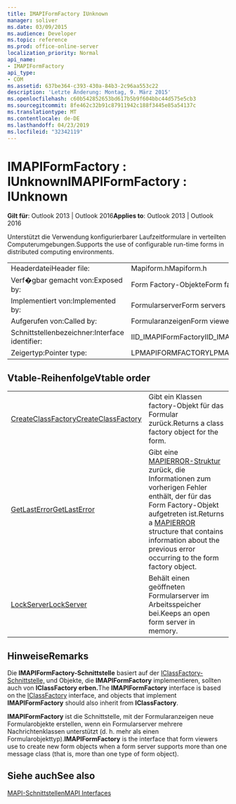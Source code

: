 ```yaml
---
title: IMAPIFormFactory IUnknown
manager: soliver
ms.date: 03/09/2015
ms.audience: Developer
ms.topic: reference
ms.prod: office-online-server
localization_priority: Normal
api_name:
- IMAPIFormFactory
api_type:
- COM
ms.assetid: 637be364-c393-430a-84b3-2c96aa553c22
description: 'Letzte Änderung: Montag, 9. März 2015'
ms.openlocfilehash: c60b542852653bd617b5b9f604bbc44d575e5cb3
ms.sourcegitcommit: 8fe462c32b91c87911942c188f3445e85a54137c
ms.translationtype: MT
ms.contentlocale: de-DE
ms.lasthandoff: 04/23/2019
ms.locfileid: "32342119"
---
```

# <a name="imapiformfactory--iunknown"></a><span data-ttu-id="2aa09-103">IMAPIFormFactory : IUnknown</span><span class="sxs-lookup"><span data-stu-id="2aa09-103">IMAPIFormFactory : IUnknown</span></span>

  
  
<span data-ttu-id="2aa09-104">**Gilt für**: Outlook 2013 | Outlook 2016</span><span class="sxs-lookup"><span data-stu-id="2aa09-104">**Applies to**: Outlook 2013 | Outlook 2016</span></span> 
  
<span data-ttu-id="2aa09-105">Unterstützt die Verwendung konfigurierbarer Laufzeitformulare in verteilten Computerumgebungen.</span><span class="sxs-lookup"><span data-stu-id="2aa09-105">Supports the use of configurable run-time forms in distributed computing environments.</span></span> 
  
|||
|:-----|:-----|
|<span data-ttu-id="2aa09-106">Headerdatei</span><span class="sxs-lookup"><span data-stu-id="2aa09-106">Header file:</span></span>  <br/> |<span data-ttu-id="2aa09-107">Mapiform.h</span><span class="sxs-lookup"><span data-stu-id="2aa09-107">Mapiform.h</span></span>  <br/> |
|<span data-ttu-id="2aa09-108">Verf�gbar gemacht von:</span><span class="sxs-lookup"><span data-stu-id="2aa09-108">Exposed by:</span></span>  <br/> |<span data-ttu-id="2aa09-109">Form Factory-Objekte</span><span class="sxs-lookup"><span data-stu-id="2aa09-109">Form factory objects</span></span>  <br/> |
|<span data-ttu-id="2aa09-110">Implementiert von:</span><span class="sxs-lookup"><span data-stu-id="2aa09-110">Implemented by:</span></span>  <br/> |<span data-ttu-id="2aa09-111">Formularserver</span><span class="sxs-lookup"><span data-stu-id="2aa09-111">Form servers</span></span>  <br/> |
|<span data-ttu-id="2aa09-112">Aufgerufen von:</span><span class="sxs-lookup"><span data-stu-id="2aa09-112">Called by:</span></span>  <br/> |<span data-ttu-id="2aa09-113">Formularanzeigen</span><span class="sxs-lookup"><span data-stu-id="2aa09-113">Form viewers</span></span>  <br/> |
|<span data-ttu-id="2aa09-114">Schnittstellenbezeichner:</span><span class="sxs-lookup"><span data-stu-id="2aa09-114">Interface identifier:</span></span>  <br/> |<span data-ttu-id="2aa09-115">IID_IMAPIFormFactory</span><span class="sxs-lookup"><span data-stu-id="2aa09-115">IID_IMAPIFormFactory</span></span>  <br/> |
|<span data-ttu-id="2aa09-116">Zeigertyp:</span><span class="sxs-lookup"><span data-stu-id="2aa09-116">Pointer type:</span></span>  <br/> |<span data-ttu-id="2aa09-117">LPMAPIFORMFACTORY</span><span class="sxs-lookup"><span data-stu-id="2aa09-117">LPMAPIFORMFACTORY</span></span>  <br/> |
   
## <a name="vtable-order"></a><span data-ttu-id="2aa09-118">Vtable-Reihenfolge</span><span class="sxs-lookup"><span data-stu-id="2aa09-118">Vtable order</span></span>

|||
|:-----|:-----|
|[<span data-ttu-id="2aa09-119">CreateClassFactory</span><span class="sxs-lookup"><span data-stu-id="2aa09-119">CreateClassFactory</span></span>](imapiformfactory-createclassfactory.md) <br/> |<span data-ttu-id="2aa09-120">Gibt ein Klassen factory-Objekt für das Formular zurück.</span><span class="sxs-lookup"><span data-stu-id="2aa09-120">Returns a class factory object for the form.</span></span>  <br/> |
|[<span data-ttu-id="2aa09-121">GetLastError</span><span class="sxs-lookup"><span data-stu-id="2aa09-121">GetLastError</span></span>](imapiformfactory-getlasterror.md) <br/> |<span data-ttu-id="2aa09-122">Gibt eine [MAPIERROR-Struktur](mapierror.md) zurück, die Informationen zum vorherigen Fehler enthält, der für das Form Factory-Objekt aufgetreten ist.</span><span class="sxs-lookup"><span data-stu-id="2aa09-122">Returns a [MAPIERROR](mapierror.md) structure that contains information about the previous error occurring to the form factory object.</span></span>  <br/> |
|[<span data-ttu-id="2aa09-123">LockServer</span><span class="sxs-lookup"><span data-stu-id="2aa09-123">LockServer</span></span>](imapiformfactory-lockserver.md) <br/> |<span data-ttu-id="2aa09-124">Behält einen geöffneten Formularserver im Arbeitsspeicher bei.</span><span class="sxs-lookup"><span data-stu-id="2aa09-124">Keeps an open form server in memory.</span></span>  <br/> |
   
## <a name="remarks"></a><span data-ttu-id="2aa09-125">Hinweise</span><span class="sxs-lookup"><span data-stu-id="2aa09-125">Remarks</span></span>

<span data-ttu-id="2aa09-126">Die **IMAPIFormFactory-Schnittstelle** basiert auf der [IClassFactory-Schnittstelle,](https://msdn.microsoft.com/library/ms694364%28VS.85%29.aspx) und Objekte, die **IMAPIFormFactory** implementieren, sollten auch von **IClassFactory erben.**</span><span class="sxs-lookup"><span data-stu-id="2aa09-126">The **IMAPIFormFactory** interface is based on the [IClassFactory](https://msdn.microsoft.com/library/ms694364%28VS.85%29.aspx) interface, and objects that implement **IMAPIFormFactory** should also inherit from **IClassFactory**.</span></span>
  
 <span data-ttu-id="2aa09-127">**IMAPIFormFactory** ist die Schnittstelle, mit der Formularanzeigen neue Formularobjekte erstellen, wenn ein Formularserver mehrere Nachrichtenklassen unterstützt (d. h. mehr als einen Formularobjekttyp).</span><span class="sxs-lookup"><span data-stu-id="2aa09-127">**IMAPIFormFactory** is the interface that form viewers use to create new form objects when a form server supports more than one message class (that is, more than one type of form object).</span></span> 
  
## <a name="see-also"></a><span data-ttu-id="2aa09-128">Siehe auch</span><span class="sxs-lookup"><span data-stu-id="2aa09-128">See also</span></span>



[<span data-ttu-id="2aa09-129">MAPI-Schnittstellen</span><span class="sxs-lookup"><span data-stu-id="2aa09-129">MAPI Interfaces</span></span>](mapi-interfaces.md)

